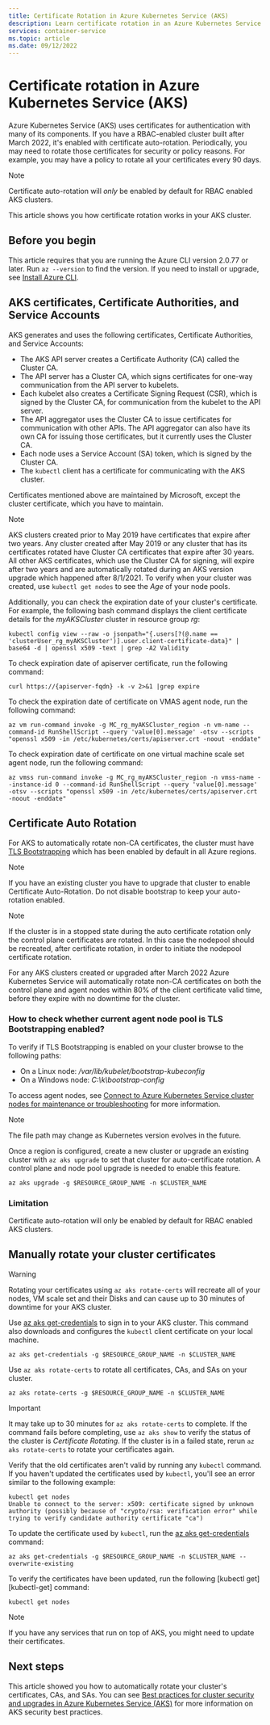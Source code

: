 ```yaml
---
title: Certificate Rotation in Azure Kubernetes Service (AKS)
description: Learn certificate rotation in an Azure Kubernetes Service (AKS) cluster.
services: container-service
ms.topic: article
ms.date: 09/12/2022
---
```


# Certificate rotation in Azure Kubernetes Service (AKS)

Azure Kubernetes Service (AKS) uses certificates for authentication with many of its components. If you have a RBAC-enabled cluster built after March 2022, it's enabled with certificate auto-rotation. Periodically, you may need to rotate those certificates for security or policy reasons. For example, you may have a policy to rotate all your certificates every 90 days.

> [!NOTE]
> Certificate auto-rotation will *only* be enabled by default for RBAC enabled AKS clusters.

This article shows you how certificate rotation works in your AKS cluster.

## Before you begin

This article requires that you are running the Azure CLI version 2.0.77 or later. Run `az --version` to find the version. If you need to install or upgrade, see [Install Azure CLI][azure-cli-install].

## AKS certificates, Certificate Authorities, and Service Accounts

AKS generates and uses the following certificates, Certificate Authorities, and Service Accounts:

* The AKS API server creates a Certificate Authority (CA) called the Cluster CA.
* The API server has a Cluster CA, which signs certificates for one-way communication from the API server to kubelets.
* Each kubelet also creates a Certificate Signing Request (CSR), which is signed by the Cluster CA, for communication from the kubelet to the API server.
* The API aggregator uses the Cluster CA to issue certificates for communication with other APIs. The API aggregator can also have its own CA for issuing those certificates, but it currently uses the Cluster CA.
* Each node uses a Service Account (SA) token, which is signed by the Cluster CA.
* The `kubectl` client has a certificate for communicating with the AKS cluster.

Certificates mentioned above are maintained by Microsoft, except the cluster certificate, which you have to maintain.

> [!NOTE]
> AKS clusters created prior to May 2019 have certificates that expire after two years. Any cluster created after May 2019 or any cluster that has its certificates rotated have Cluster CA certificates that expire after 30 years. All other AKS certificates, which use the Cluster CA for signing, will expire after two years and are automatically rotated during an AKS version upgrade which happened after 8/1/2021. To verify when your cluster was created, use `kubectl get nodes` to see the *Age* of your node pools.
>
> Additionally, you can check the expiration date of your cluster's certificate. For example, the following bash command displays the client certificate details for the *myAKSCluster* cluster in resource group *rg*:
> ```console
> kubectl config view --raw -o jsonpath="{.users[?(@.name == 'clusterUser_rg_myAKSCluster')].user.client-certificate-data}" | base64 -d | openssl x509 -text | grep -A2 Validity
> ```

To check expiration date of apiserver certificate, run the following command:

```console
curl https://{apiserver-fqdn} -k -v 2>&1 |grep expire
```

To check the expiration date of certificate on VMAS agent node, run the following command:

```azurecli
az vm run-command invoke -g MC_rg_myAKSCluster_region -n vm-name --command-id RunShellScript --query 'value[0].message' -otsv --scripts "openssl x509 -in /etc/kubernetes/certs/apiserver.crt -noout -enddate"
```

To check expiration date of certificate on one virtual machine scale set agent node, run the following command:

```azurecli
az vmss run-command invoke -g MC_rg_myAKSCluster_region -n vmss-name --instance-id 0 --command-id RunShellScript --query 'value[0].message' -otsv --scripts "openssl x509 -in /etc/kubernetes/certs/apiserver.crt -noout -enddate"
```

## Certificate Auto Rotation

For AKS to automatically rotate non-CA certificates, the cluster must have [TLS Bootstrapping](https://kubernetes.io/docs/reference/access-authn-authz/kubelet-tls-bootstrapping/) which has been enabled by default in all Azure regions.

> [!NOTE]
> If you have an existing cluster you have to upgrade that cluster to enable Certificate Auto-Rotation.
> Do not disable bootstrap to keep your auto-rotation enabled.

> [!NOTE]
> If the cluster is in a stopped state during the auto certificate rotation only the control plane certificates are rotated.  In this case the nodepool should be recreated, after certificate rotation, in order to initiate the nodepool certificate rotation.

For any AKS clusters created or upgraded after March 2022 Azure Kubernetes Service will automatically rotate non-CA certificates on both the control plane and agent nodes within 80% of the client certificate valid time, before they expire with no downtime for the cluster.

### How to check whether current agent node pool is TLS Bootstrapping enabled?

To verify if TLS Bootstrapping is enabled on your cluster browse to the following paths:

* On a Linux node: */var/lib/kubelet/bootstrap-kubeconfig*
* On a Windows node: *C:\k\bootstrap-config*

To access agent nodes, see [Connect to Azure Kubernetes Service cluster nodes for maintenance or troubleshooting][aks-node-access] for more information.

> [!NOTE]
> The file path may change as Kubernetes version evolves in the future.

Once a region is configured, create a new cluster or upgrade an existing cluster with `az aks upgrade` to set that cluster for auto-certificate rotation. A control plane and node pool upgrade is needed to enable this feature.

```azurecli
az aks upgrade -g $RESOURCE_GROUP_NAME -n $CLUSTER_NAME
```

### Limitation

Certificate auto-rotation will only be enabled by default for RBAC enabled AKS clusters.

## Manually rotate your cluster certificates

> [!WARNING]
> Rotating your certificates using `az aks rotate-certs` will recreate all of your nodes, VM scale set and their Disks and can cause up to 30 minutes of downtime for your AKS cluster.

Use [az aks get-credentials][az-aks-get-credentials] to sign in to your AKS cluster. This command also downloads and configures the `kubectl` client certificate on your local machine.

```azurecli
az aks get-credentials -g $RESOURCE_GROUP_NAME -n $CLUSTER_NAME
```

Use `az aks rotate-certs` to rotate all certificates, CAs, and SAs on your cluster.

```azurecli
az aks rotate-certs -g $RESOURCE_GROUP_NAME -n $CLUSTER_NAME
```

> [!IMPORTANT]
> It may take up to 30 minutes for `az aks rotate-certs` to complete. If the command fails before completing, use `az aks show` to verify the status of the cluster is *Certificate Rotating*. If the cluster is in a failed state, rerun `az aks rotate-certs` to rotate your certificates again.

Verify that the old certificates aren't valid by running any `kubectl` command. If you haven't updated the certificates used by `kubectl`, you'll see an error similar to the following example:

```console
kubectl get nodes
Unable to connect to the server: x509: certificate signed by unknown authority (possibly because of "crypto/rsa: verification error" while trying to verify candidate authority certificate "ca")
```

To update the certificate used by `kubectl`, run the [az aks get-credentials][az-aks-get-credentials] command:

```azurecli
az aks get-credentials -g $RESOURCE_GROUP_NAME -n $CLUSTER_NAME --overwrite-existing
```

To verify the certificates have been updated, run the following [kubectl get][kubectl-get] command:

```console
kubectl get nodes
```

> [!NOTE]
> If you have any services that run on top of AKS, you might need to update their certificates.

## Next steps

This article showed you how to automatically rotate your cluster's certificates, CAs, and SAs. You can see [Best practices for cluster security and upgrades in Azure Kubernetes Service (AKS)][aks-best-practices-security-upgrades] for more information on AKS security best practices.

[azure-cli-install]: /cli/azure/install-azure-cli
[az-aks-get-credentials]: /cli/azure/aks#az_aks_get_credentials
[az-get]: https://kubernetes.io/docs/reference/generated/kubectl/kubectl-commands#get
[az-extension-add]: /cli/azure/extension#az_extension_add
[az-extension-update]: /cli/azure/extension#az_extension_update
[aks-best-practices-security-upgrades]: operator-best-practices-cluster-security.md
[aks-node-access]: ./node-access.md
